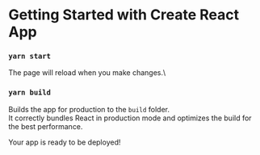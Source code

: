 # Getting Started with Create React App




### `yarn start`


The page will reload when you make changes.\


### `yarn build`

Builds the app for production to the `build` folder.\
It correctly bundles React in production mode and optimizes the build for the best performance.

Your app is ready to be deployed!






















